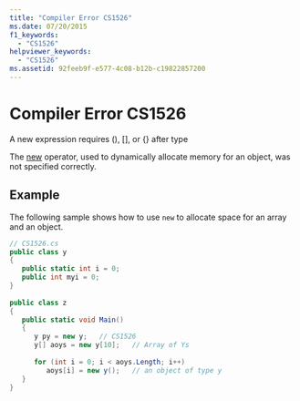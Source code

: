 ```yaml
---
title: "Compiler Error CS1526"
ms.date: 07/20/2015
f1_keywords: 
  - "CS1526"
helpviewer_keywords: 
  - "CS1526"
ms.assetid: 92feeb9f-e577-4c08-b12b-c19822857200
---
```

# Compiler Error CS1526
A new expression requires (), [], or {} after type  
  
 The [new](../../csharp/language-reference/operators/new-operator.md) operator, used to dynamically allocate memory for an object, was not specified correctly.  
  
## Example  
 The following sample shows how to use `new` to allocate space for an array and an object.  
  
```csharp  
// CS1526.cs  
public class y  
{  
   public static int i = 0;  
   public int myi = 0;  
}  
  
public class z  
{  
   public static void Main()  
   {  
      y py = new y;   // CS1526  
      y[] aoys = new y[10];   // Array of Ys  
  
      for (int i = 0; i < aoys.Length; i++)  
         aoys[i] = new y();   // an object of type y  
   }  
}  
```
